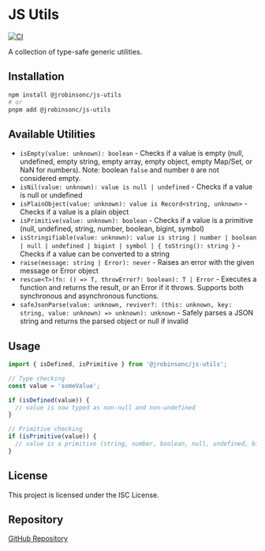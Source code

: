 # JS Utils

[![CI](https://github.com/jrobinsonc/js-utils/actions/workflows/ci.yml/badge.svg?branch=main)](https://github.com/jrobinsonc/js-utils/actions/workflows/ci.yml)

A collection of type-safe generic utilities.

## Installation

```bash
npm install @jrobinsonc/js-utils
# or
pnpm add @jrobinsonc/js-utils
```

## Available Utilities

- `isEmpty(value: unknown): boolean` - Checks if a value is empty (null, undefined, empty string, empty array, empty object, empty Map/Set, or NaN for numbers). Note: boolean `false` and number `0` are not considered empty.
- `isNil(value: unknown): value is null | undefined` - Checks if a value is null or undefined
- `isPlainObject(value: unknown): value is Record<string, unknown>` - Checks if a value is a plain object
- `isPrimitive(value: unknown): boolean` - Checks if a value is a primitive (null, undefined, string, number, boolean, bigint, symbol)
- `isStringifiable(value: unknown): value is string | number | boolean | null | undefined | bigint | symbol | { toString(): string }` - Checks if a value can be converted to a string
- `raise(message: string | Error): never` - Raises an error with the given message or Error object
- `rescue<T>(fn: () => T, throwError?: boolean): T | Error` - Executes a function and returns the result, or an Error if it throws. Supports both synchronous and asynchronous functions.
- `safeJsonParse(value: unknown, reviver?: (this: unknown, key: string, value: unknown) => unknown): unknown` - Safely parses a JSON string and returns the parsed object or null if invalid

## Usage

```typescript
import { isDefined, isPrimitive } from '@jrobinsonc/js-utils';

// Type checking
const value = 'someValue';

if (isDefined(value)) {
  // value is now typed as non-null and non-undefined
}

// Primitive checking
if (isPrimitive(value)) {
  // value is a primitive (string, number, boolean, null, undefined, bigint, symbol)
}
```

## License

This project is licensed under the ISC License.

## Repository

[GitHub Repository](https://github.com/jrobinsonc/js-utils)
